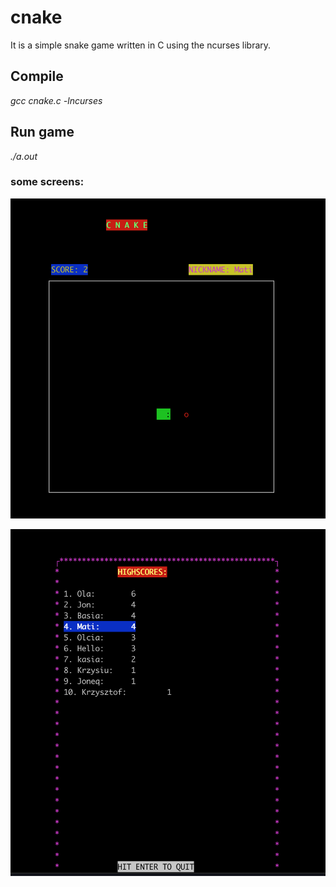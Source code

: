 # cnake

It is a simple snake game written in C using the ncurses library.

## Compile
*gcc cnake.c -lncurses*

## Run game
*./a.out*

### some screens:
![alt text](https://github.com/schier-jonasz/cnake/blob/main/screens/game.png "running game")

![alt text](https://github.com/schier-jonasz/cnake/blob/main/screens/scores.png "scores")
